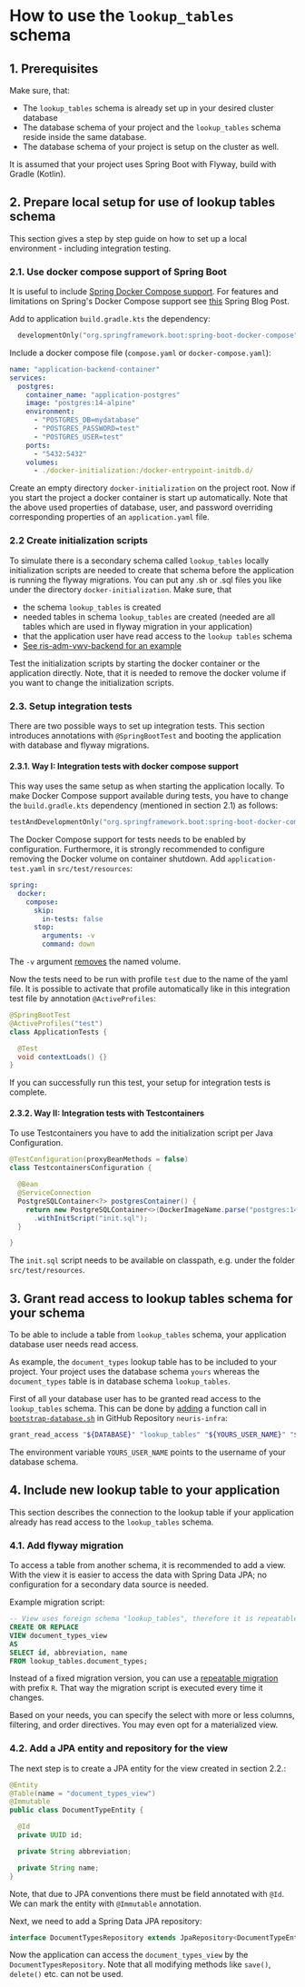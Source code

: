 # How to use the `lookup_tables` schema

## 1. Prerequisites

Make sure, that:

- The `lookup_tables` schema is already set up in your desired cluster database
- The database schema of your project and the `lookup_tables` schema reside inside the same database.
- The database schema of your project is setup on the cluster as well.

It is assumed that your project uses Spring Boot with Flyway, build with Gradle (Kotlin).

## 2. Prepare local setup for use of lookup tables schema

This section gives a step by step guide on how to set up a local environment - including integration testing.

### 2.1. Use docker compose support of Spring Boot

It is useful to include [Spring Docker Compose support](https://docs.spring.io/spring-boot/how-to/docker-compose.html). For features and limitations on Spring's Docker Compose support see [this](https://spring.io/blog/2023/06/21/docker-compose-support-in-spring-boot-3-1) Spring Blog Post.

Add to application `build.gradle.kts` the dependency:

```kotlin
  developmentOnly("org.springframework.boot:spring-boot-docker-compose")
```

Include a docker compose file (`compose.yaml` or `docker-compose.yaml`):

```yaml
name: "application-backend-container"
services:
  postgres:
    container_name: "application-postgres"
    image: "postgres:14-alpine"
    environment:
      - "POSTGRES_DB=mydatabase"
      - "POSTGRES_PASSWORD=test"
      - "POSTGRES_USER=test"
    ports:
      - "5432:5432"
    volumes:
      - ./docker-initialization:/docker-entrypoint-initdb.d/
```

Create an empty directory `docker-initialization` on the project root. Now if you start the project a docker container is start up automatically. Note that the above used properties of database, user, and password overriding corresponding properties of an `application.yaml` file.

### 2.2 Create initialization scripts

To simulate there is a secondary schema called `lookup_tables` locally initialization scripts are needed to create that schema before the application is running the flyway migrations. You can put any .sh or .sql files you like under the directory `docker-initialization`. Make sure, that

- the schema `lookup_tables` is created
- needed tables in schema `lookup_tables` are created (needed are all tables which are used in flyway migration in your application)
- that the application user have read access to the `lookup tables` schema
- [See ris-adm-vwv-backend for an example](https://github.com/digitalservicebund/ris-adm-vwv/tree/e0ec45b4984406bb14b38b05be56e1594ed02db9/backend/docker-initialization)

Test the initialization scripts by starting the docker container or the application directly. Note, that it is needed to remove the docker volume if you want to change the initialization scripts.

### 2.3. Setup integration tests

There are two possible ways to set up integration tests. This section introduces annotations with `@SpringBootTest` and booting the application with database and flyway migrations.

#### 2.3.1. Way I: Integration tests with docker compose support

This way uses the same setup as when starting the application locally. To make Docker Compose support available during tests, you have to change the `build.gradle.kts` dependency (mentioned in section 2.1) as follows:

```kotlin
testAndDevelopmentOnly("org.springframework.boot:spring-boot-docker-compose")
```

The Docker Compose support for tests needs to be enabled by configuration. Furthermore, it is strongly recommended to configure removing the Docker volume on container shutdown. Add `application-test.yaml` in `src/test/resources`:

```yaml
spring:
  docker:
    compose:
      skip:
        in-tests: false
      stop:
        arguments: -v
        command: down
```

The `-v` argument [removes](https://docs.docker.com/reference/cli/docker/compose/down/#options:~:text=timeout%20in%20seconds-,%2Dv%2C%20%2D%2Dvolumes,-Remove%20named%20volumes) the named volume.

Now the tests need to be run with profile `test` due to the name of the yaml file. It is possible to activate that profile automatically like in this integration test file by annotation `@ActiveProfiles`:

```java
@SpringBootTest
@ActiveProfiles("test")
class ApplicationTests {

  @Test
  void contextLoads() {}
}
```

If you can successfully run this test, your setup for integration tests is complete.

#### 2.3.2. Way II: Integration tests with Testcontainers

To use Testcontainers you have to add the initialization script per Java Configuration.

```java
@TestConfiguration(proxyBeanMethods = false)
class TestcontainersConfiguration {

  @Bean
  @ServiceConnection
  PostgreSQLContainer<?> postgresContainer() {
    return new PostgreSQLContainer<>(DockerImageName.parse("postgres:14-alpine"))
      .withInitScript("init.sql");
  }

}
```

The `init.sql` script needs to be available on classpath, e.g. under the folder `src/test/resources`.

## 3. Grant read access to lookup tables schema for your schema

To be able to include a table from `lookup_tables` schema, your application database user needs read access.

As example, the `document_types` lookup table has to be included to your project. Your project uses the database schema `yours` whereas the `document_types` table is in database schema `lookup_tables`.

First of all your database user has to be granted read access to the `lookup_tables` schema. This can be done by [adding](https://github.com/digitalservicebund/neuris-infra/commit/a7321dc7db6b4109702b31a8de0c42955ae6fbf7) a function call in [`bootstrap-database.sh`](https://github.com/digitalservicebund/neuris-infra/blob/main/terraform/bootstrap-database.sh) in GitHub Repository `neuris-infra`:

```bash
grant_read_access "${DATABASE}" "lookup_tables" "${YOURS_USER_NAME}" "${LOOKUP_TABLES_USER_NAME}"
```

The environment variable `YOURS_USER_NAME` points to the username of your database schema.

## 4. Include new lookup table to your application

This section describes the connection to the lookup table if your application already has read access to the `lookup_tables` schema.

### 4.1. Add flyway migration

To access a table from another schema, it is recommended to add a view. With the view it is easier to access the data with Spring Data JPA; no configuration for a secondary data source is needed.

Example migration script:

```sql
-- View uses foreign schema "lookup_tables", therefore it is repeatable.
CREATE OR REPLACE
VIEW document_types_view
AS
SELECT id, abbreviation, name
FROM lookup_tables.document_types;
```

Instead of a fixed migration version, you can use a [repeatable migration](https://github.com/flyway/flywaydb.org/blob/gh-pages/documentation/concepts/migrations.md#repeatable-migrations) with prefix `R`. That way the migration script is executed every time it changes.

Based on your needs, you can specify the select with more or less columns, filtering, and order directives. You may even opt for a materialized view.

### 4.2. Add a JPA entity and repository for the view

The next step is to create a JPA entity for the view created in section 2.2.:

```java
@Entity
@Table(name = "document_types_view")
@Immutable
public class DocumentTypeEntity {

  @Id
  private UUID id;

  private String abbreviation;

  private String name;
}
```

Note, that due to JPA conventions there must be field annotated with `@Id`. We can mark the entity with `@Immutable` annotation.

Next, we need to add a Spring Data JPA repository:

```java
interface DocumentTypesRepository extends JpaRepository<DocumentTypeEntity, UUID> {}
```

Now the application can access the `document_types_view` by the `DocumentTypesRepository`. Note that all modifying methods like `save()`, `delete()` etc. can not be used.
